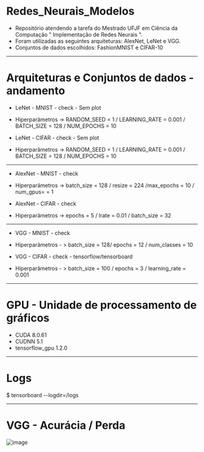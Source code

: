 # Redes_Neurais_Modelos
* Repositório atendendo a tarefa do Mestrado UFJF em Ciência da Computação " Implementação de Redes Neurais ".
* Foram utilizadas as seguintes arquiteturas: AlexNet, LeNet e VGG.
* Conjuntos de dados escolhidos: FashionMNIST e CIFAR-10


------ 

# Arquiteturas e Conjuntos de dados - andamento

* LeNet - MNIST - check - Sem plot
* Hiperparâmetros -> RANDOM_SEED = 1 / LEARNING_RATE = 0.001 / BATCH_SIZE = 128 / NUM_EPOCHS = 10

* LeNet - CIFAR - check - Sem plot
* Hiperparãmetros -> RANDOM_SEED = 1 / LEARNING_RATE = 0.001 / BATCH_SIZE = 128 / NUM_EPOCHS = 10


-----

* AlexNet - MNIST - check
* Hiperparâmetros -> batch_size = 128 / resize = 224 /max_epochs = 10 / num_gpus= = 1
    
* AlexNet - CIFAR - check
* Hiperparâmetros -> epochs = 5 / lrate = 0.01 / batch_size = 32

------

* VGG - MNIST - check
*  Hiperparâmetros - > batch_size = 128/ epochs = 12 / num_classes = 10
  
* VGG - CIFAR - check - tensorflow/tensorboard
* Hiperparâmetros - > batch_size = 100 / epochs = 3 / learning_rate = 0.001 

-----

# GPU - Unidade de processamento de gráficos
* CUDA 8.0.61
* CUDNN 5.1
* tensorflow_gpu 1.2.0

------

# Logs
$ tensorboard --logdir=/logs

------

# VGG - Acurácia / Perda

![image](https://github.com/Bmartins25/Redes_Neurais_Modelos/assets/42076192/39361610-c7a9-4440-8740-bb9274d62201)
